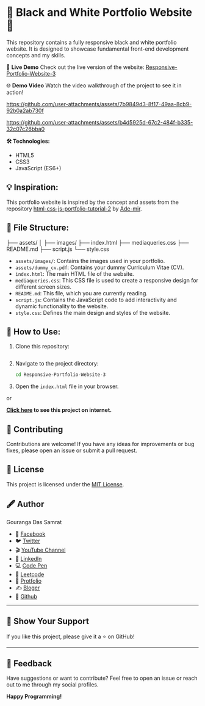 # 🎨 Black and White Portfolio Website 💼

This repository contains a fully responsive black and white portfolio website. It is designed to showcase fundamental front-end development concepts and my skills.

🎥 **Live Demo**
Check out the live version of the website: [Responsive-Portfolio-Website-3](https://responsiveprotfoliowebsite3bygouranga.netlify.app)

🌐 **Demo Video**
Watch the video walkthrough of the project to see it in action!

https://github.com/user-attachments/assets/7b9849d3-8f17-49aa-8cb9-92b0a2ab730f



https://github.com/user-attachments/assets/b4d5925d-67c2-484f-b335-32c07c26bba0



**🛠️ Technologies:**

- HTML5
- CSS3
- JavaScript (ES6+)

## 💡 Inspiration:

This portfolio website is inspired by the concept and assets from the repository [html-css-js-portfolio-tutorial-2](https://github.com/Ade-mir/html-css-js-portfolio-tutorial-2) by [Ade-mir](https://github.com/Ade-mir).

## 📂 File Structure:

├── assets/
│ ├── images/
├── index.html
├── mediaqueries.css
├── README.md
├── script.js
└── style.css

- `assets/images/`: Contains the images used in your portfolio.
- `assets/dummy_cv.pdf`: Contains your dummy Curriculum Vitae (CV).
- `index.html`: The main HTML file of the website.
- `mediaqueries.css`: This CSS file is used to create a responsive design for different screen sizes.
- `README.md`: This file, which you are currently reading.
- `script.js`: Contains the JavaScript code to add interactivity and dynamic functionality to the website.
- `style.css`: Defines the main design and styles of the website.

## 🚀 How to Use:

1.  Clone this repository:

    ```bash

2.  Navigate to the project directory:
    ```bash
    cd Responsive-Portfolio-Website-3
    ```
3.  Open the `index.html` file in your browser.

or

**[Click here](https://responsiveprotfoliowebsite3bygouranga.netlify.app) to see this project on internet.**

## 👏 Contributing

Contributions are welcome! If you have any ideas for improvements or bug fixes, please open an issue or submit a pull request.

## 📰 License

This project is licensed under the [MIT License](https://opensource.org/licenses/MIT).

## 🖋️ Author

Gouranga Das Samrat

- 📘 [Facebook](https://www.facebook.com/gourangadassamrat)
- 🐦 [Twitter](https://x.com/gouranga_khulna)
- 🎬 [YouTube Channel](https://www.youtube.com/@GourangaDasSamrat)
- 💼 [LinkedIn](https://linkedin.com/in/gouranga-das-samrat)
- 💻 [Code Pen](https://codepen.io/gouranga-das-samrat)
- 🚀 [Leetcode](https://leetcode.com/u/cqq98g0hw0/)
- 🎨 [Protfolio](https://gourangadas.netlify.app/)
- ✍️ [Bloger](https://gourangadassamrat.blogspot.com/)
- 🐙 [Github](https://github.com/GourangaDasSamrat)

---

## 🌟 Show Your Support

If you like this project, please give it a ⭐ on GitHub!

---

## 📢 Feedback

Have suggestions or want to contribute? Feel free to open an issue or reach out to me through my social profiles.

**Happy Programming!**
